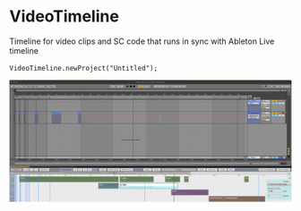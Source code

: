 # VideoTimeline
Timeline for video clips and SC code that runs in sync with Ableton Live timeline

```supercollider
VideoTimeline.newProject("Untitled");
```

![screenshot](readme_assets/screenshot.png)
